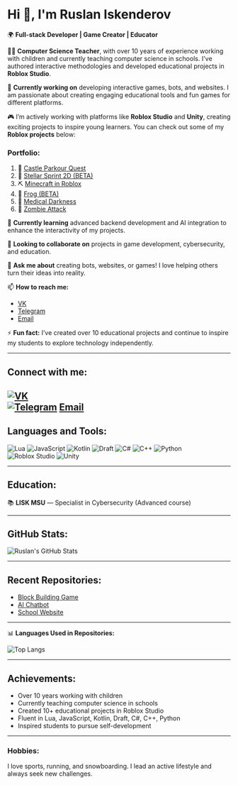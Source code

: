 <!--
**Horman69/Horman69** is a ✨ _special_ ✨ repository because its `README.md` (this file) appears on your GitHub profile.
-->

# Hi 👋, I'm Ruslan Iskenderov

🌍 **Full-stack Developer | Game Creator | Educator**

👨‍🏫 **Computer Science Teacher**, with over 10 years of experience working with children and currently teaching computer science in schools. I've authored interactive methodologies and developed educational projects in **Roblox Studio**.

🔭 **Currently working on** developing interactive games, bots, and websites. I am passionate about creating engaging educational tools and fun games for different platforms.

🎮 I’m actively working with platforms like **Roblox Studio** and **Unity**, creating exciting projects to inspire young learners. You can check out some of my **Roblox projects** below:

### Portfolio:
1) 🏰 [Castle Parkour Quest](https://www.roblox.com/games/119322351654384/Castle-Parkour-Quest)
2) 🚀 [Stellar Sprint 2D (BETA)](https://www.roblox.com/games/18981767096/BETA-Stellar-Sprint-2D-BETA)
3) ⛏️ [Minecraft in Roblox](https://www.roblox.com/games/18874295174/Minecraft-in-Roblox)
4) 🐸 [Frog (BETA)](https://www.roblox.com/games/18765080658/BETA-Frog)
5) 🏥 [Medical Darkness](https://www.roblox.com/games/15964209128/Medical-Darkness)
6) 🧟 [Zombie Attack](https://www.roblox.com/games/14245011384/zombie-attack)

🌱 **Currently learning** advanced backend development and AI integration to enhance the interactivity of my projects.

👯 **Looking to collaborate on** projects in game development, cybersecurity, and education.

🤖 **Ask me about** creating bots, websites, or games! I love helping others turn their ideas into reality.

📫 **How to reach me:**
- [VK](https://vk.com/rus_ik69)
- [Telegram](https://t.me/norman_p3)
- [Email](mailto:web3.p3@gmail.com)

⚡ **Fun fact:** I’ve created over 10 educational projects and continue to inspire my students to explore technology independently.

---

## Connect with me:

[![VK](https://img.shields.io/badge/VK-@rus_ik69-blue)](https://vk.com/rus_ik69)  
[![Telegram](https://img.shields.io/badge/Telegram-@norman_p3-blue)](https://t.me/norman_p3)
[Email](mailto:web3.p3@gmail.com)
---

## Languages and Tools:

![Lua](https://img.shields.io/badge/-Lua-blue?logo=lua)
![JavaScript](https://img.shields.io/badge/-JavaScript-yellow?logo=javascript)
![Kotlin](https://img.shields.io/badge/-Kotlin-purple?logo=kotlin)
![Draft](https://img.shields.io/badge/-Draft-lightblue?logo=draft)
![C#](https://img.shields.io/badge/-C%23-green?logo=csharp)
![C++](https://img.shields.io/badge/-C++-red?logo=cpp)
![Python](https://img.shields.io/badge/-Python-blue?logo=python)
![Roblox Studio](https://img.shields.io/badge/-Roblox%20Studio-red?logo=roblox)
![Unity](https://img.shields.io/badge/-Unity-black?logo=unity)

---

## Education:

📚 **LISK MSU** — Specialist in Cybersecurity (Advanced course)

---

## GitHub Stats:

![Ruslan's GitHub Stats](https://github-readme-stats.vercel.app/api?username=Horman69&show_icons=true&theme=radical)

---

## Recent Repositories:

- [Block Building Game](https://github.com/Horman69/block-building-game)
- [AI Chatbot](https://github.com/Horman69/ai-chatbot)
- [School Website](https://github.com/Horman69/school-website)

---

📊 **Languages Used in Repositories:**

![Top Langs](https://github-readme-stats.vercel.app/api/top-langs/?username=Horman69&theme=radical)

---

## Achievements:

- Over 10 years working with children
- Currently teaching computer science in schools
- Created 10+ educational projects in Roblox Studio
- Fluent in Lua, JavaScript, Kotlin, Draft, C#, C++, Python
- Inspired students to pursue self-development

---

### Hobbies:

I love sports, running, and snowboarding. I lead an active lifestyle and always seek new challenges.


